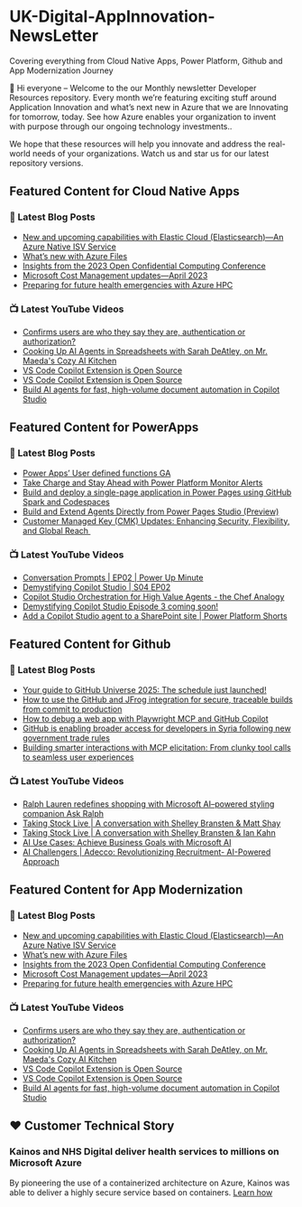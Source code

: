 # UK-Digital-AppInnovation-NewsLetter

Covering everything from Cloud Native Apps, Power Platform, Github and App Modernization Journey

👋 Hi everyone – Welcome to the our Monthly newsletter Developer Resources repository. Every month we’re featuring exciting stuff around Application Innovation and what’s next new in Azure that we are Innovating for tomorrow, today. See how Azure enables your organization to invent with purpose through our ongoing technology investments..


We hope that these resources will help you innovate and address the real-world needs of your organizations. Watch us and star us for our latest repository versions.

## Featured Content for Cloud Native Apps


### 📝 Latest Blog Posts

    
<!-- BLOGCNA:START -->
- [New and upcoming capabilities with Elastic Cloud (Elasticsearch)—An Azure Native ISV Service](https://azure.microsoft.com/blog/new-and-upcoming-capabilities-with-elastic-cloud-elasticsearch-an-azure-native-isv-service/)
- [What’s new with Azure Files](https://azure.microsoft.com/blog/what-s-new-with-azure-files/)
- [Insights from the 2023 Open Confidential Computing Conference](https://azure.microsoft.com/blog/insights-from-the-2023-open-confidential-computing-conference/)
- [Microsoft Cost Management updates—April 2023](https://azure.microsoft.com/blog/microsoft-cost-management-updates-april-2023/)
- [Preparing for future health emergencies with Azure HPC ](https://azure.microsoft.com/blog/preparing-for-future-health-emergencies-with-azure-hpc/)
<!-- BLOGCNA:END -->

### 📺 Latest YouTube Videos

 
<!-- YOUTUBECNA:START -->
- [Confirms users are who they say they are, authentication or authorization?](https://www.youtube.com/shorts/GDG3qwqngDM)
- [Cooking Up AI Agents in Spreadsheets with Sarah DeAtley, on Mr. Maeda&#39;s Cozy AI Kitchen](https://www.youtube.com/watch?v=koBGu8PNeds)
- [VS Code Copilot Extension is Open Source](https://www.youtube.com/watch?v=GfVnJO8fwwk)
- [VS Code Copilot Extension is Open Source](https://www.youtube.com/shorts/5Ffbk_hJWWI)
- [Build AI agents for fast, high-volume document automation in Copilot Studio](https://www.youtube.com/watch?v=crHR6sEnTpE)
<!-- YOUTUBECNA:END -->

##  Featured Content for PowerApps
### 📝 Latest Blog Posts
<!-- BLOGPOWER:START -->
- [Power Apps’ User defined functions GA](https://www.microsoft.com/en-us/power-platform/blog/power-apps/power-apps-user-defined-functions-ga/)
- [Take Charge and Stay Ahead with Power Platform Monitor Alerts](https://www.microsoft.com/en-us/power-platform/blog/power-apps/take-charge-and-stay-ahead-with-power-platform-monitor-alerts/)
- [Build and deploy a single-page application in Power Pages using GitHub Spark and Codespaces](https://www.microsoft.com/en-us/power-platform/blog/power-pages/build-and-deploy-a-single-page-application-in-power-pages-using-github-spark-and-codespaces/)
- [Build and Extend Agents Directly from Power Pages Studio (Preview)](https://www.microsoft.com/en-us/power-platform/blog/power-pages/build-and-extend-agents-directly-from-power-pages-studio-preview/)
- [Customer Managed Key (CMK) Updates: Enhancing Security, Flexibility, and Global Reach ](https://www.microsoft.com/en-us/power-platform/blog/2025/08/12/customer-managed-key-updates/)
<!-- BLOGPOWER:END -->
 ### 📺 Latest YouTube Videos
    
<!-- YOUTUBEPOWER:START -->
- [Conversation Prompts | EP02 | Power Up Minute](https://www.youtube.com/watch?v=Kbt3wZCD090)
- [Demystifying Copilot Studio | S04 EP02](https://www.youtube.com/watch?v=Y0RpZT3JlH8)
- [Copilot Studio Orchestration for High Value Agents - the Chef Analogy](https://www.youtube.com/watch?v=-NjKJWcF3Hs)
- [Demystifying Copilot Studio Episode 3 coming soon!](https://www.youtube.com/watch?v=VGmXv3svb4I)
- [Add a Copilot Studio agent to a SharePoint site | Power Platform Shorts](https://www.youtube.com/watch?v=al48plM4mYI)
<!-- YOUTUBEPOWER:END -->

##  Featured Content for Github
### 📝 Latest Blog Posts
<!-- BLOGGITHUB:START -->
- [Your guide to GitHub Universe 2025: The schedule just launched!](https://github.blog/news-insights/company-news/your-guide-to-github-universe-2025-the-schedule-just-launched/)
- [How to use the GitHub and JFrog integration for secure, traceable builds from commit to production](https://github.blog/enterprise-software/devsecops/how-to-use-the-github-and-jfrog-integration-for-secure-traceable-builds-from-commit-to-production/)
- [How to debug a web app with Playwright MCP and GitHub Copilot](https://github.blog/ai-and-ml/github-copilot/how-to-debug-a-web-app-with-playwright-mcp-and-github-copilot/)
- [GitHub is enabling broader access for developers in Syria following new government trade rules](https://github.blog/company/github-is-enabling-broader-access-for-developers-in-syria-following-new-government-trade-rules/)
- [Building smarter interactions with MCP elicitation: From clunky tool calls to seamless user experiences](https://github.blog/ai-and-ml/github-copilot/building-smarter-interactions-with-mcp-elicitation-from-clunky-tool-calls-to-seamless-user-experiences/)
<!-- BLOGGITHUB:END -->
### 📺 Latest YouTube Videos
<!-- YOUTUBEGITHUB:START -->
- [Ralph Lauren redefines shopping with Microsoft AI–powered styling companion Ask Ralph](https://www.youtube.com/watch?v=JK1tqjqQeL8)
- [Taking Stock Live | A conversation with Shelley Bransten &amp; Matt Shay](https://www.youtube.com/watch?v=QSenlrhP43A)
- [Taking Stock Live | A conversation with Shelley Bransten &amp; Ian Kahn](https://www.youtube.com/watch?v=gHGMBxy2W1c)
- [AI Use Cases: Achieve Business Goals with Microsoft AI](https://www.youtube.com/watch?v=j9jGYAY9uig)
- [AI Challengers | Adecco: Revolutionizing Recruitment- AI-Powered Approach](https://www.youtube.com/watch?v=5N3FR8lzC3Q)
<!-- YOUTUBEGITHUB:END -->
##  Featured Content for App Modernization
### 📝 Latest Blog Posts
<!-- BLOGAPPMOD:START -->
- [New and upcoming capabilities with Elastic Cloud (Elasticsearch)—An Azure Native ISV Service](https://azure.microsoft.com/blog/new-and-upcoming-capabilities-with-elastic-cloud-elasticsearch-an-azure-native-isv-service/)
- [What’s new with Azure Files](https://azure.microsoft.com/blog/what-s-new-with-azure-files/)
- [Insights from the 2023 Open Confidential Computing Conference](https://azure.microsoft.com/blog/insights-from-the-2023-open-confidential-computing-conference/)
- [Microsoft Cost Management updates—April 2023](https://azure.microsoft.com/blog/microsoft-cost-management-updates-april-2023/)
- [Preparing for future health emergencies with Azure HPC ](https://azure.microsoft.com/blog/preparing-for-future-health-emergencies-with-azure-hpc/)
<!-- BLOGAPPMOD:END -->
### 📺 Latest YouTube Videos
<!-- YOUTUBEAPPMOD:START -->
- [Confirms users are who they say they are, authentication or authorization?](https://www.youtube.com/shorts/GDG3qwqngDM)
- [Cooking Up AI Agents in Spreadsheets with Sarah DeAtley, on Mr. Maeda&#39;s Cozy AI Kitchen](https://www.youtube.com/watch?v=koBGu8PNeds)
- [VS Code Copilot Extension is Open Source](https://www.youtube.com/watch?v=GfVnJO8fwwk)
- [VS Code Copilot Extension is Open Source](https://www.youtube.com/shorts/5Ffbk_hJWWI)
- [Build AI agents for fast, high-volume document automation in Copilot Studio](https://www.youtube.com/watch?v=crHR6sEnTpE)
<!-- YOUTUBEAPPMOD:END -->


## ♥️ Customer Technical Story 

### Kainos and NHS Digital deliver health services to millions on Microsoft Azure

By pioneering the use of a containerized architecture on Azure, Kainos was able to deliver a highly secure service based on containers. [Learn how](https://customers.microsoft.com/en-us/story/1368348549535774520-kainos-and-nhs-digital-deliver-health-services-to-millions-on-microsoft-azure)

